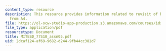 ```yaml
---
content_type: resource
description: This resource provides information related to revisit of bridge design
  from A4.
file: https://ol-ocw-studio-app-production.s3.amazonaws.com/courses/ids-338j-multidisciplinary-system-design-optimization-spring-2010/2dcaf124af699682d2449fb44cc381d7_MITESD_77S10_assn05.pdf
file_type: application/pdf
resourcetype: Document
title: MITESD_77S10_assn05.pdf
uid: 2dcaf124-af69-9682-d244-9fb44cc381d7
---
```


